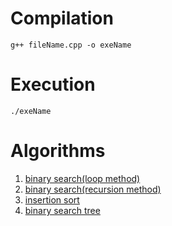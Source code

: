 
# Compilation
```
g++ fileName.cpp -o exeName
```
# Execution
```
./exeName
```
# Algorithms
1. [binary search(loop method)](binary_search_loop.cpp)
2. [binary search(recursion method)](binary_search_recursion.cpp)
3. [insertion sort](insertion_sort.cpp)
4. [binary search tree](binary_search_tree.cpp)